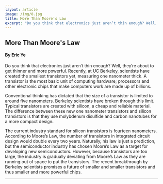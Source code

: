 ```yaml
---
layout: article
image: /img/8.jpg
title: More Than Moore's Law
excerpt: "Do you think that electronics just aren’t thin enough? Well, they’re about to get thinner and more powerful. Recently, at UC Berkeley, scientists have created the smallest transistors yet, measuring one nanometer thick."
---
```


<h2>More Than Moore's Law</h2>
<h4>By Eric Ye</h4>

Do you think that electronics just aren’t thin enough? Well, they’re about to get thinner and more powerful. Recently, at UC Berkeley, scientists have created the smallest transistors yet, measuring one nanometer thick. A transistor is the most basic unit of computing hardware; processors and other electronic chips that make computers work are made up of billions.

Conventional thinking has dictated that the size of a transistor is limited to around five nanometers. Berkeley scientists have broken through this limit. Typical transistors are created with silicon, a cheap and reliable material. The difference between these new one nanometer transistors and silicon transistors is that they use molybdenum disulfide and carbon nanotubes for a more compact design.

The current industry standard for silicon transistors is fourteen nanometers. According to Moore’s Law, the number of transistors in integrated circuit design would double every two years. Naturally, his law is just a prediction, but the semiconductor industry has chosen Moore’s Law as a target for developing new semiconductors. However, because transistors are too large, the industry is gradually deviating from Moore’s Law as they are running out of space to put the transistors. The recent breakthrough by Berkeley scientists promises a future of smaller and smaller transistors and thus smaller and more powerful chips.

<hr style="border-color:#7D7D7D;height:0.5px;">